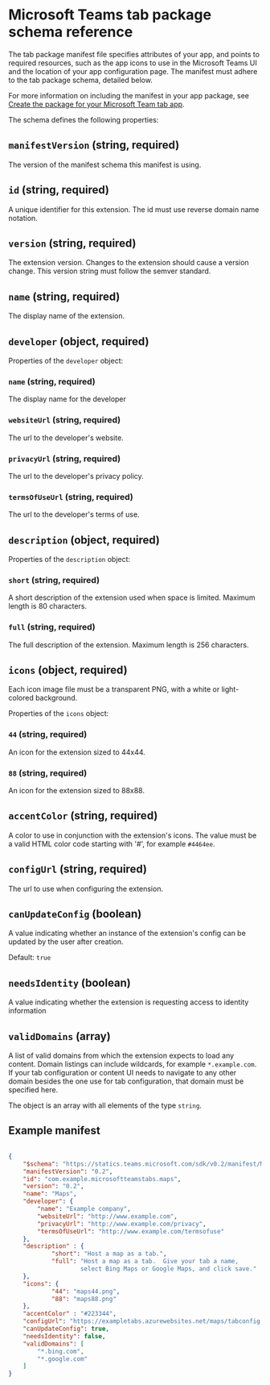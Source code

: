 ﻿# Microsoft Teams tab package schema reference

The tab package manifest file specifies attributes of your app, and points to required resources, such as the app icons to use in the Microsoft Teams UI and the location of your app configuration page. The manifest must adhere to the tab package schema, detailed below. 

For more information on including the manifest in your app package, see [Create the package for your Microsoft Team tab app](createtabpackage.md).

The schema defines the following properties:

## `manifestVersion` (string, required)

The version of the manifest schema this manifest is using.

## `id` (string, required)

A unique identifier for this extension. The id must use reverse domain name notation.

## `version` (string, required)

The extension version. Changes to the extension should cause a version change. This version string must follow the semver standard.

## `name` (string, required)

The display name of the extension.

## `developer` (object, required)

Properties of the `developer` object:

### `name` (string, required)

The display name for the developer

### `websiteUrl` (string, required)

The url to the developer's website.

### `privacyUrl` (string, required)

The url to the developer's privacy policy.

### `termsOfUseUrl` (string, required)

The url to the developer's terms of use.

## `description` (object, required)

Properties of the `description` object:

### `short` (string, required)

A short description of the extension used when space is limited. Maximum length is 80 characters.

### `full` (string, required)

The full description of the extension. Maximum length is 256 characters.

## `icons` (object, required)

Each icon image file must be a transparent PNG, with a white or light-colored background.

Properties of the `icons` object:

### `44` (string, required)

An icon for the extension sized to 44x44.

### `88` (string, required)

An icon for the extension sized to 88x88.

## `accentColor` (string, required)

A color to use in conjunction with the extension's icons. The value must be a valid HTML color code starting with '#', for example `#4464ee`.

## `configUrl` (string, required)

The url to use when configuring the extension.

## `canUpdateConfig` (boolean)

A value indicating whether an instance of the extension's config can be updated by the user after creation.

Default: `true`

## `needsIdentity` (boolean)

A value indicating whether the extension is requesting access to identity information

## `validDomains` (array)

A list of valid domains from which the extension expects to load any content. Domain listings can include wildcards, for example `*.example.com`. If your tab configuration or content UI needs to navigate to any other domain besides the one use for tab configuration, that domain must be specified here.

The object is an array with all elements of the type `string`.

## Example manifest

```JSON

{
    "$schema": "https://statics.teams.microsoft.com/sdk/v0.2/manifest/MicrosoftTeams.schema.json",
    "manifestVersion": "0.2",
    "id": "com.example.microsoftteamstabs.maps",
    "version": "0.2",
    "name": "Maps",
    "developer": {
        "name": "Example company",   
        "websiteUrl": "http://www.example.com",
        "privacyUrl": "http://www.example.com/privacy",
        "termsOfUseUrl": "http://www.example.com/termsofuse"
    },
    "description" : {
            "short": "Host a map as a tab.",
            "full": "Host a map as a tab.  Give your tab a name, 
					select Bing Maps or Google Maps, and click save."
    },
    "icons": {
            "44": "maps44.png",
            "88": "maps88.png"
    },
    "accentColor" : "#223344",
    "configUrl": "https://exampletabs.azurewebsites.net/maps/tabconfig.htm",
    "canUpdateConfig": true,
    "needsIdentity": false,
    "validDomains": [
        "*.bing.com",
        "*.google.com"
    ]
}
```